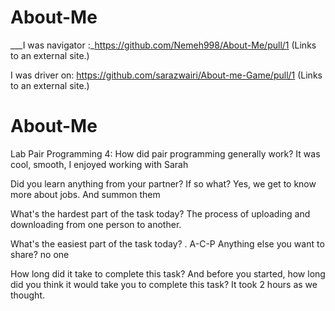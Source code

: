 # About-Me



___I was navigator :_https://github.com/Nemeh998/About-Me/pull/1 (Links to an external site.)

 I was driver on:  https://github.com/sarazwairi/About-me-Game/pull/1 (Links to an external site.)
# About-Me

Lab Pair Programming 4: How did pair programming generally work? It was cool, smooth, I enjoyed working with Sarah

Did you learn anything from your partner? If so what? Yes, we get to know more about jobs. And summon them

What's the hardest part of the task today? The process of uploading and downloading from one person to another.

What's the easiest part of the task today? .
A-C-P
Anything else you want to share? no one

How long did it take to complete this task? And before you started, how long did you think it would take you to complete this task? It took 2 hours as we thought.
